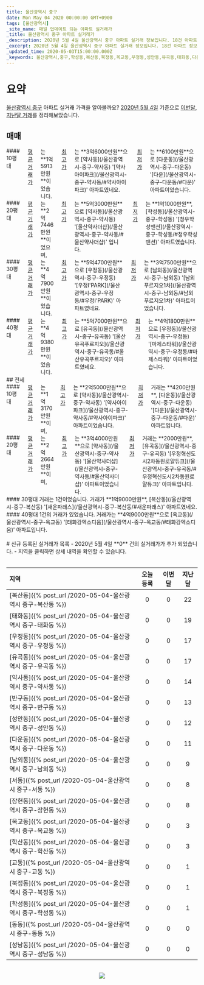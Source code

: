 ```yaml
---
title: 울산광역시 중구
date: Mon May 04 2020 00:00:00 GMT+0900
tags: [울산광역시]
_site_name: 매일 업데이트 되는 아파트 실거래가
_title: 울산광역시 중구 아파트 실거래가
_description: 2020년 5월 4일 울산광역시 중구 아파트 실거래 정보입니다. 18건 아파트 정보가 있습니다.
_excerpt: 2020년 5월 4일 울산광역시 중구 아파트 실거래 정보입니다. 18건 아파트 정보가 있습니다.
_updated_time: 2020-05-03T15:00:00.000Z
_keywords: 울산광역시,중구,학성동,복산동,북정동,옥교동,우정동,성안동,유곡동,태화동,다운동,서동,남외동,장현동,약사동,반구동,학산동,성남동,교동,동동
---
```



# 요약
<ins>울산광역시 중구</ins> 아파트 실거래 가격을 알아볼까요? <ins>2020년 5월 4일</ins> 기준으로 <ins>이번달, 지난달 거래</ins>를 정리해보았습니다.

## 매매
<div class="container">
<div class="six columns" markdown="1">
#### 10평대
<ins>평균 거래가</ins>는 **1억5913만원**이었습니다. <ins>최고가</ins>는 **3억6000만원**으로 [약사동](/울산광역시-중구-약사동) '[약사아이파크](/울산광역시-중구-약사동/#약사아이파크)' 아파트였네요. <ins>최저가</ins>는 **6100만원**으로 [다운동](/울산광역시-중구-다운동) '[다운](/울산광역시-중구-다운동/#다운)' 아파트이었습니다.
</div>
<div class="six columns" markdown="1">
#### 20평대
<ins>평균 거래가</ins>는 **2억7446만원**이었으며, <ins>최고가</ins>는 **5억3000만원**으로 [약사동](/울산광역시-중구-약사동) '[울산약사더샵](/울산광역시-중구-약사동/#울산약사더샵)' 입니다. <ins>최저가</ins>는 **1억1000만원**, [학성동](/울산광역시-중구-학성동) '[청우학성맨션](/울산광역시-중구-학성동/#청우학성맨션)' 아파트였습니다.
</div>
</div>
<div class="container">
<div class="six columns" markdown="1">
#### 30평대
<ins>평균 거래가</ins>는 **4억7900만원**이었습니다. <ins>최고가</ins>는 **5억4700만원**으로 [우정동](/울산광역시-중구-우정동) '[우정I'PARK](/울산광역시-중구-우정동/#우정I'PARK)' 아파트였네요. <ins>최저가</ins>는 **3억7500만원**으로 [남외동](/울산광역시-중구-남외동) '[남외푸르지오1차](/울산광역시-중구-남외동/#남외푸르지오1차)' 아파트이었습니다.
</div>
<div class="six columns" markdown="1">
#### 40평대
<ins>평균 거래가</ins>는 **4억9380만원**이었습니다. <ins>최고가</ins>는 **5억7000만원**으로 [유곡동](/울산광역시-중구-유곡동) '[울산유곡푸르지오](/울산광역시-중구-유곡동/#울산유곡푸르지오)' 아파트였네요. <ins>최저가</ins>는 **4억1800만원**으로 [우정동](/울산광역시-중구-우정동) '[마제스타워](/울산광역시-중구-우정동/#마제스타워)' 아파트이었습니다.
</div>
</div>
## 전세
<div class="container">
<div class="six columns" markdown="1">
#### 10평대
<ins>평균 거래가</ins>는 **1억3170만원**이며, <ins>최고가</ins>는 **2억5000만원**으로 [약사동](/울산광역시-중구-약사동) '[약사아이파크](/울산광역시-중구-약사동/#약사아이파크)' 아파트이었습니다. <ins>최저가</ins> 거래는 **4200만원**, [다운동](/울산광역시-중구-다운동) '[다운](/울산광역시-중구-다운동/#다운)' 아파트입니다.
</div>
<div class="six columns" markdown="1">
#### 20평대
<ins>평균 거래가</ins>는 **2억2664만원**이며, <ins>최고가</ins>는 **3억4000만원**으로 [약사동](/울산광역시-중구-약사동) '[울산약사더샵](/울산광역시-중구-약사동/#울산약사더샵)' 아파트이었습니다. <ins>최저가</ins> 거래는 **2000만원**, [유곡동](/울산광역시-중구-유곡동) '[우정혁신도시2차동원로얄듀크](/울산광역시-중구-유곡동/#우정혁신도시2차동원로얄듀크)' 아파트입니다.
</div>
</div>
<div class="container">
<div class="six columns" markdown="1">
#### 30평대
거래는 1건이었습니다. 거래가 **1억9000만원**, [복산동](/울산광역시-중구-복산동) '[새운파래스](/울산광역시-중구-복산동/#새운파래스)' 아파트였네요.
</div>
<div class="six columns" markdown="1">
#### 40평대
1건의 거래가 있었습니다. 거래가는 **4억9000만원**으로 [옥교동](/울산광역시-중구-옥교동) '[태화강엑소디움](/울산광역시-중구-옥교동/#태화강엑소디움)' 아파트입니다.
</div>
</div>


<br>
# 신규 등록된 실거래가 목록
- 2020년 5월 4일 **0** 건의 실거래가가 추가 되었습니다.
- 지역을 클릭하면 상세 내역을 확인할 수 있습니다.
<br><br>

| 지역 | 오늘 등록 | 이번달 | 지난달 |
|:---|:---:|:---:|:---:|
| [복산동]({% post_url /2020-05-04-울산광역시 중구-복산동 %}) | 0 | 0 | 22|
| [태화동]({% post_url /2020-05-04-울산광역시 중구-태화동 %}) | 0 | 0 | 19|
| [우정동]({% post_url /2020-05-04-울산광역시 중구-우정동 %}) | 0 | 0 | 17|
| [유곡동]({% post_url /2020-05-04-울산광역시 중구-유곡동 %}) | 0 | 0 | 17|
| [약사동]({% post_url /2020-05-04-울산광역시 중구-약사동 %}) | 0 | 0 | 14|
| [반구동]({% post_url /2020-05-04-울산광역시 중구-반구동 %}) | 0 | 0 | 13|
| [성안동]({% post_url /2020-05-04-울산광역시 중구-성안동 %}) | 0 | 0 | 12|
| [다운동]({% post_url /2020-05-04-울산광역시 중구-다운동 %}) | 0 | 0 | 11|
| [남외동]({% post_url /2020-05-04-울산광역시 중구-남외동 %}) | 0 | 0 | 9|
| [서동]({% post_url /2020-05-04-울산광역시 중구-서동 %}) | 0 | 0 | 8|
| [장현동]({% post_url /2020-05-04-울산광역시 중구-장현동 %}) | 0 | 0 | 8|
| [옥교동]({% post_url /2020-05-04-울산광역시 중구-옥교동 %}) | 0 | 0 | 3|
| [학산동]({% post_url /2020-05-04-울산광역시 중구-학산동 %}) | 0 | 0 | 3|
| [교동]({% post_url /2020-05-04-울산광역시 중구-교동 %}) | 0 | 0 | 1|
| [북정동]({% post_url /2020-05-04-울산광역시 중구-북정동 %}) | 0 | 0 | 1|
| [학성동]({% post_url /2020-05-04-울산광역시 중구-학성동 %}) | 0 | 0 | 1|
| [동동]({% post_url /2020-05-04-울산광역시 중구-동동 %}) | 0 | 0 | 0|
| [성남동]({% post_url /2020-05-04-울산광역시 중구-성남동 %}) | 0 | 0 | 0|

<p align="center"><br><img src="https://via.placeholder.com/700x120"><br></p>
